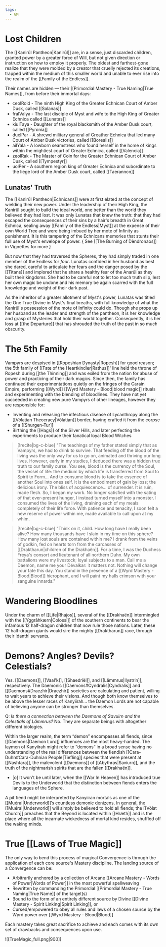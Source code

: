 ```yaml
---
tags:
  - GM
---
```

# Lost Children
The [[Kanirûl Pantheon|Kanirûl]] are, in a sense, just discarded children, granted power by a greater force of Will, but not given direction or instruction on how to employ it properly. The oldest and farthest-gone realize that they were molded by a creator that cruelly rejected its creations, trapped within the medium of this smaller world and unable to ever rise into the realm of the [[Family of the Endless]].

Their names are hidden — their [[Primordial Mastery - True Naming|True Names]], from before their immortal days:
- ceolRoid - The ninth High King of the Greater Echnican Court of Amber Dusk, called [[Solanas]]
- fralValya - The last disciple of Myst and wife to the High King of Greater Echnica called [[Lunatas]]
- kiulTaya - Daughter of the royal blacksmith of the Amber Dusk court, called [[Pyronia]]
- duelPar - A shrewd military general of Greather Echnica that led many Court of Amber Dusk victories, called [[Borealis]]
- ailYala - A lowborn seamstress who found herself in the home of kings within the mightiest court of Greater Echnica, called [[Valencia]]
- zeolRak - The Master of Coin for the Greater Echnican Court of Amber Dusk, called [[Tympestyr]]
- uolPer - A southern region king of Greater Echnica and subordinate to the liege lord of the Amber Dusk court, called [[Taerannon]] 


## Lunatas' Truth
The [[Kanirûl Pantheon|Echnicans]] were at first elated at the concept of wielding their new power. Under the leadership of their High King, the Kanirûl sought to build the ideal world, one better than the world they believed they had lost. It was only Lunatas that knew the truth: that they had escaped the consequences of their sins by a hair's breadth in Great Echnica, sealing away [[Family of the Endless|Myst]] at the expense of their own World Tree and were being imbued by her mote of Infinity as punishment. It is this tampering of the Echnicans memories that stunts their full use of Myst's envelope of power. 
{ See [[The Burning of Dèndronaos]] in Vignettes for more }

But now that they had traversed the Spheres, they had simply traded in one member of the Endless for _four_. Lunatas confided in her husband as best she dared, careful to articulate her fears and the danger posed by the [[Titans]] and implored that he share a healthy fear of the Anarûl as they built their kingdoms. She had to be careful not to let too much truth slip, lest her own magic be undone and his memory be again scarred with the full knowledge and weight of their dark past.

As the inheritor of a greater allotment of Myst's power, Lunatas was titled the One True Divine in Myst's final breaths, with full knowledge of what the Kanirûl's possession of the mote of Infinity could do. Though she props up her husband as the leader and strength of the pantheon, it is her knowledge and grasp of Mysteries that hold their world together. Consequently, it is her loss at [[the Departure]] that has shrouded the truth of the past in so much obscurity.

# The 5th Family
Vampyrs are despised in [[Ropeshian Dynasty|Ropesh]] for good reason; the 5th family of [[Fate of the Heartkindler|Rathus]]' line held the throne of Ropesh during [[the Thinning]] and was exiled from the nation for abuse of power and practicing of their dark magics. Since then, the family has continued their experimentations quietly on the fringes of the Carain Empire, performing [[Wyrd]] [[Wyrd Mastery - Blood|blood magic]] rituals and experimenting with the blending of bloodlines. They have not yet succeeded in creating new pure Vampyrs of other lineages, however they are responsible for: 
- Inventing and releasing the infectious disease of Lycanthropy along the [[Vólatian Theocracy|Vólatian]] border, having crafted it from the corpse of a [[Shurgen-Tur]]
- Birthing the [[Hags]] of the Silver Hills, and later perfecting the experiments to produce their fanatical loyal Blood Witches

> [!recite|bg-c-blue] "The teachings of my father stated simply that as Vampyrs, we had to drink to survive. That feeding off the blood of the living was the only way for us to go on, animated and thriving our long lives. However, early in my studies, I deduced there was a hidden true truth to our family curse. You see, blood is the currency of the Soul, the vessel of life: the medium by which life is transferred from Soul to Spirit to Form... And to consume blood is to take the essence of another Soul into ones self. It is the embodiment of gain by loss; the delicious irony. The bliss of acquiescence... of surrender. It is ruin, made flesh. So, I began my work. No longer satisfied with the sating of that ever-present hunger, I instead turned myself into a monster. I consumed the lives of the living, draining each of my meals completely of their life force. With patience and tenacity, I soon felt a new reserve of power within me, made available to call upon at my whim.

> [!recite|bg-c-blue] "Think on it, child. How long have I really been alive? How many thousands have I slain in my time on this sphere? How many lost souls are contained within me? I drank from the veins of godkin, fed on hearts torn from the carcasses of [[Draktharun|children of the Drakhaën]]. For a time, I was the Duchess Freya's consort and lieutenant of all northern Duhn. My own battalions were my livestock; loyal subjects to a man. Call me a Daemon, name me your Dévalkar: it matters not. Nothing will change your fate this day. You stand in the presence of a [[Wyrd Mastery - Blood|Blood]] hierophant, and I will paint my halls crimson with your sanguine innards." 

# Wandering Bloodlines
Under the charm of [[Life|Rhajos]], several of the [[Drakhaën]] intermingled with the [[Yggrāhkærn|Colossi]] of the southern continents to bear the infamous 12 half-dragon children that now rule those nations. Later, these 12 half-dragon giants would sire the mighty [[Draktharun]] race, through their Idanthi servants.



# Demons? Angles? Devils? Celestials? 
Yes. [[Daemons]], [[Vaal'k]], [[Shaedriël]], and [[Lämmrus|Ilystrin]], respectively. 
The Daemonic [[Daemons#Cyndralis|Cyndralis]] and [[Daemons#Draezhir|Draezhir]] societies are calculating and patient, willing to wait years to achieve their visions. And though both know themselves to be above the lesser races of Kanyiirah... the Daemon Lords are not capable of believing anyone can be stronger than themselves.

Q: _Is there a connection between the Daemons of Savuirn and the Celestials of Lämmrus?_ No. They are separate beings with altogether different biologies.

Within the larger realm, the term “demon” encompasses all fiends, since [[Daemons|Daemon Lord]] influences are the most heavy-handed. The laymen of Kanyiirah might refer to “demons” in a broad sense having no understanding of the real differences between the fiendish [[Cara-Duhn#Cara-Duhnian People|Tiefling]] species that were present at [[Nashtara]], the malevolent [[Daemons]] of [[Abythras|Saviurn]], and the truth of the nightmarish spirits that are the fallen [[Drakhaën]]. 

- [o] It won't be until later, when the [[War In Heaven]] has introduced true Devils to the Underworld that the distinction between fiends enters the languages of the Sphere. 

A pit fiend might be interpreted by Kanyiiran mortals as one of the [[Muérai|Underworld]]’s countless demonic denizens. In general, the [[Muérai|Underworld]] will simply be believed to hold all fiends; the [[Vólat Church]] preaches that the Beyond is located within [[Hræth]] and is the place where all the incarnate wickedness of mortal kind resides, shuffled off the waking minds.


# True [[Laws of True Magic]]
The only way to bend this process of magical Convergence is through the application of each core source's Mastery discipline. The landing source of a Convergence can be:‌

- Arbitrarily anchored by a collection of Arcane [[Arcane Mastery - Words of Power|Words of Power]] in the most powerful spellweaving
- Rewritten by commanding the Primordial [[Primordial Mastery - True Naming|True Name]] of the target(s)
- Bound to the form of an entirely different source by Divine [[Divine Mastery - Spirit Linking|Spirit Linking]], or
- Cursed/empowered to obey all rules and laws of a chosen source by the Wyrd power over [[Wyrd Mastery - Blood|Blood]]

Each mastery takes great sacrifice to achieve and each comes with its own set of drawbacks and consequences upon use.

![[TrueMagic_full.png|900]]